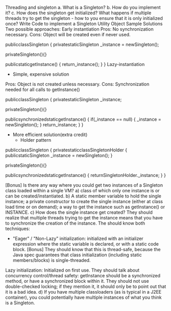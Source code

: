 Threading and singleton
a. What is a Singleton?
b. How do you implement it?
c. How does the singleton get initialized? What happens if multiple threads try to get the singleton - how to you ensure that it is only initialized once?
Write Code to implement a Singleton Utility Object
Sample Solutions
Two possible approaches:
Early instantiation
Pros: No synchronization necessary. Cons: Object will be created even if never used.





publicclassSingleton
{
   privatestaticSingleton _instance = newSingleton();
 
   privateSingleton(){}
 
   publicstaticgetInstance()
   {
     return_instance();
   }
}
Lazy-instantiation

   * Simple, expensive solution

Pros: Object is not created unless necessary. Cons: Synchronization needed for all calls to getInstance()





publicclassSingleton
{
   privatestaticSingleton _instance;
 
   privateSingleton(){}
 
   publicsynchronizedstaticgetInstance()
   {
      if(_instance == null)
      {
         _instance = newSingleton();
      }
      return_instance;
   }
}

   * More efficient solution(extra credit)
      * Holder pattern





publicclassSingleton
{
   privatestaticclassSingletonHolder
   {
     publicstaticSingleton _instance = newSingleton();
   }
 
   privateSingleton(){}
 
   publicsynchronizedstaticgetInstance()
   {
      returnSingletonHolder._instance;
   }
}

[Bonus] Is there any way where you could get two instances of a Singleton class loaded within a single VM?
a)   class of which only one instance is or can be created/instantiated. 
b)    A static member variable to hold the single instance; a private constructor to create the single instance (either at class load time or on demand); a way to get the instance such as getInstance() or INSTANCE. 
c)    How does the single instance get created? They should realize that multiple threads trying to get the instance means that you have to synchronize the creation of the instance. The should know both techniques: 


   * "Eager" / "Non-Lazy" initialization: initialized with an initializer expression where the static variable is declared, or with a static code block. [Bonus] They should know that this is thread-safe, because the Java spec guarantees that class initialization (including static members/blocks) is single-threaded.

Lazy initialization: Initialized on first use. They should talk about concurrency control/thread safety: getInstance should be a synchronized method, or have a synchronized block within it. They should not use double-checked locking; if they mention it, it should only be to point out that it is a bad idea.
d)    If you have multiple classloaders (as is typical in a J2EE container), you could potentially have multiple instances of what you think is a Singleton.

